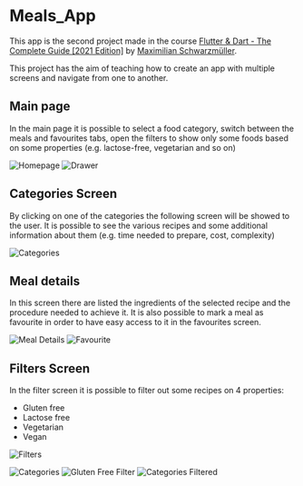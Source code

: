 # Meals_App

This app is the second project made in the course [
Flutter & Dart - The Complete Guide [2021 Edition]](https://www.udemy.com/course/learn-flutter-dart-to-build-ios-android-apps/) by [Maximilian Schwarzmüller](https://www.udemy.com/course/learn-flutter-dart-to-build-ios-android-apps/#instructor-2).

This project has the aim of teaching how to create an app with multiple screens and navigate from one to another.

## Main page

In the main page it is possible to select a food category, switch between the meals and favourites tabs, open the filters to show only some foods based on some properties (e.g. lactose-free, vegetarian and so on)

![Homepage](/screenshots/homepage.png)
![Drawer](/screenshots/drawer.png)

## Categories Screen

By clicking on one of the categories the following screen will be showed to the user.
It is possible to see the various recipes and some additional information about them (e.g. time needed to prepare, cost, complexity)

![Categories](/screenshots/categories_screen.png)

## Meal details

In this screen there are listed the ingredients of the selected recipe and the procedure needed to achieve it.
It is also possible to mark a meal as favourite in order to have easy access to it in the favourites screen.

![Meal Details](/screenshots/details.png)
![Favourite](/screenshots/favourite.png)

## Filters Screen

In the filter screen it is possible to filter out some recipes on 4 properties:

- Gluten free
- Lactose free
- Vegetarian
- Vegan

![Filters](/screenshots/filters.png)

![Categories](/screenshots/categories_screen.png)
![Gluten Free Filter](/screenshots/gluten_free_filter.png)
![Categories Filtered](/screenshots/filtered.png)
